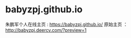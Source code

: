 # babyzpj.github.io
朱鹏军个人在线主页  : https://babyzpj.github.io/
         原始主页 ：http://babyzpj.deercv.com/?preview=1

